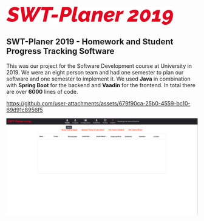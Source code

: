 ![](src/main/webapp/frontend/styles/images/SWT-Planer.png)

## SWT-Planer 2019 - Homework and Student Progress Tracking Software

This was our project for the Software Development course at University in 2019. We were an eight person team and had one semester to plan our software and one semester to implement it. We used **Java** in combination with **Spring Boot** for the backend and **Vaadin** for the frontend. In total there are over **6000** lines of code.

https://github.com/user-attachments/assets/679f90ca-25b0-4559-bc10-69d91c8956f5

![](screenshot.png)

